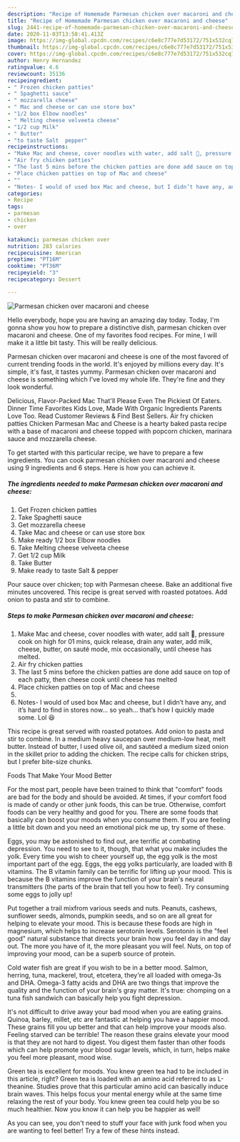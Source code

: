 ```yaml
---
description: "Recipe of Homemade Parmesan chicken over macaroni and cheese"
title: "Recipe of Homemade Parmesan chicken over macaroni and cheese"
slug: 2441-recipe-of-homemade-parmesan-chicken-over-macaroni-and-cheese
date: 2020-11-03T13:58:41.413Z
image: https://img-global.cpcdn.com/recipes/c6e8c777e7d53172/751x532cq70/parmesan-chicken-over-macaroni-and-cheese-recipe-main-photo.jpg
thumbnail: https://img-global.cpcdn.com/recipes/c6e8c777e7d53172/751x532cq70/parmesan-chicken-over-macaroni-and-cheese-recipe-main-photo.jpg
cover: https://img-global.cpcdn.com/recipes/c6e8c777e7d53172/751x532cq70/parmesan-chicken-over-macaroni-and-cheese-recipe-main-photo.jpg
author: Henry Hernandez
ratingvalue: 4.6
reviewcount: 35136
recipeingredient:
- " Frozen chicken patties"
- " Spaghetti sauce"
- " mozzarella cheese"
- " Mac and cheese or can use store box"
- "1/2 box Elbow noodles"
- " Melting cheese velveeta cheese"
- "1/2 cup Milk"
- " Butter"
- "to taste Salt  pepper"
recipeinstructions:
- "Make Mac and cheese, cover noodles with water, add salt 🧂, pressure cook on high for 01 mins, quick release, drain any water, add milk, cheese, butter, on sauté mode, mix occasionally, until cheese has melted."
- "Air fry chicken patties"
- "The last 5 mins before the chicken patties are done add sauce on top of each patty, then cheese cook until cheese has melted"
- "Place chicken patties on top of Mac and cheese"
- ""
- "Notes- I would of used box Mac and cheese, but I didn’t have any, and it’s hard to find in stores now... so yeah... that’s how I quickly made some. Lol 😆"
categories:
- Recipe
tags:
- parmesan
- chicken
- over

katakunci: parmesan chicken over 
nutrition: 283 calories
recipecuisine: American
preptime: "PT16M"
cooktime: "PT36M"
recipeyield: "3"
recipecategory: Dessert

---
```



![Parmesan chicken over macaroni and cheese](https://img-global.cpcdn.com/recipes/c6e8c777e7d53172/751x532cq70/parmesan-chicken-over-macaroni-and-cheese-recipe-main-photo.jpg)

Hello everybody, hope you are having an amazing day today. Today, I'm gonna show you how to prepare a distinctive dish, parmesan chicken over macaroni and cheese. One of my favorites food recipes. For mine, I will make it a little bit tasty. This will be really delicious.

Parmesan chicken over macaroni and cheese is one of the most favored of current trending foods in the world. It's enjoyed by millions every day. It's simple, it's fast, it tastes yummy. Parmesan chicken over macaroni and cheese is something which I've loved my whole life. They're fine and they look wonderful.

Delicious, Flavor-Packed Mac That&#39;ll Please Even The Pickiest Of Eaters. Dinner Time Favorites Kids Love, Made With Organic Ingredients Parents Love Too. Read Customer Reviews &amp; Find Best Sellers. Air fry chicken patties Chicken Parmesan Mac and Cheese is a hearty baked pasta recipe with a base of macaroni and cheese topped with popcorn chicken, marinara sauce and mozzarella cheese.


To get started with this particular recipe, we have to prepare a few ingredients. You can cook parmesan chicken over macaroni and cheese using 9 ingredients and 6 steps. Here is how you can achieve it.

<!--inarticleads1-->

##### The ingredients needed to make Parmesan chicken over macaroni and cheese:

1. Get  Frozen chicken patties
1. Take  Spaghetti sauce
1. Get  mozzarella cheese
1. Take  Mac and cheese or can use store box
1. Make ready 1/2 box Elbow noodles
1. Take  Melting cheese velveeta cheese
1. Get 1/2 cup Milk
1. Take  Butter
1. Make ready to taste Salt &amp; pepper


Pour sauce over chicken; top with Parmesan cheese. Bake an additional five minutes uncovered. This recipe is great served with roasted potatoes. Add onion to pasta and stir to combine. 

<!--inarticleads2-->

##### Steps to make Parmesan chicken over macaroni and cheese:

1. Make Mac and cheese, cover noodles with water, add salt 🧂, pressure cook on high for 01 mins, quick release, drain any water, add milk, cheese, butter, on sauté mode, mix occasionally, until cheese has melted.
1. Air fry chicken patties
1. The last 5 mins before the chicken patties are done add sauce on top of each patty, then cheese cook until cheese has melted
1. Place chicken patties on top of Mac and cheese
1. 
1. Notes- I would of used box Mac and cheese, but I didn’t have any, and it’s hard to find in stores now... so yeah... that’s how I quickly made some. Lol 😆


This recipe is great served with roasted potatoes. Add onion to pasta and stir to combine. In a medium heavy saucepan over medium-low heat, melt butter. Instead of butter, I used olive oil, and sautéed a medium sized onion in the skillet prior to adding the chicken. The recipe calls for chicken strips, but I prefer bite-size chunks. 

Foods That Make Your Mood Better


For the most part, people have been trained to think that "comfort" foods are bad for the body and should be avoided. At times, if your comfort food is made of candy or other junk foods, this can be true. Otherwise, comfort foods can be very healthy and good for you. There are some foods that basically can boost your moods when you consume them. If you are feeling a little bit down and you need an emotional pick me up, try some of these.

Eggs, you may be astonished to find out, are terrific at combating depression. You need to see to it, though, that what you make includes the yolk. Every time you wish to cheer yourself up, the egg yolk is the most important part of the egg. Eggs, the egg yolks particularly, are loaded with B vitamins. The B vitamin family can be terrific for lifting up your mood. This is because the B vitamins improve the function of your brain's neural transmitters (the parts of the brain that tell you how to feel). Try consuming some eggs to jolly up!

Put together a trail mixfrom various seeds and nuts. Peanuts, cashews, sunflower seeds, almonds, pumpkin seeds, and so on are all great for helping to elevate your mood. This is because these foods are high in magnesium, which helps to increase serotonin levels. Serotonin is the "feel good" natural substance that directs your brain how you feel day in and day out. The more you have of it, the more pleasant you will feel. Nuts, on top of improving your mood, can be a superb source of protein.

Cold water fish are great if you wish to be in a better mood. Salmon, herring, tuna, mackerel, trout, etcetera, they're all loaded with omega-3s and DHA. Omega-3 fatty acids and DHA are two things that improve the quality and the function of your brain's gray matter. It's true: chomping on a tuna fish sandwich can basically help you fight depression. 

It's not difficult to drive away your bad mood when you are eating grains. Quinoa, barley, millet, etc are fantastic at helping you have a happier mood. These grains fill you up better and that can help improve your moods also. Feeling starved can be terrible! The reason these grains elevate your mood is that they are not hard to digest. You digest them faster than other foods which can help promote your blood sugar levels, which, in turn, helps make you feel more pleasant, mood wise.

Green tea is excellent for moods. You knew green tea had to be included in this article, right? Green tea is loaded with an amino acid referred to as L-theanine. Studies prove that this particular amino acid can basically induce brain waves. This helps focus your mental energy while at the same time relaxing the rest of your body. You knew green tea could help you be so much healthier. Now you know it can help you be happier as well!

As you can see, you don't need to stuff your face with junk food when you are wanting to feel better! Try  a few  of  these  hints  instead.

